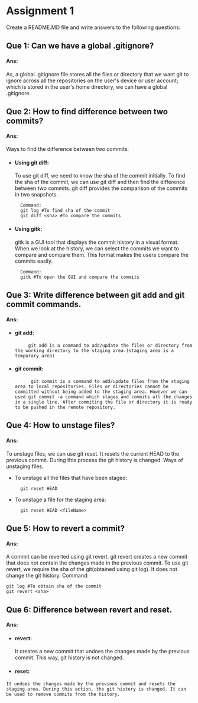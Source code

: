 
# Assignment 1
Create a README.MD file and write answers to the following questions:




## Que 1: Can we have a global .gitignore?
#### Ans: 

As, a global .gitignore file stores all the files or directory that we want git to     ignore across all the repositories on the user's device or user account; which is stored in the user's home directory, we can have a global .gitignore.

## Que 2: How to find difference between two commits? 
#### Ans:

Ways to find the difference between two commits:
- #### Using git diff: 
    To use git diff, we need to know the sha of the commit initially. To find the sha of the commit, we can use git diff and then find the difference between two commits. git diff provides the comparison of the commits in two snapshots.
        
        Command:
        git log #To find sha of the commit
        git diff <sha> #To compare the commits
- #### Using gitk:
     gitk is a GUI tool that displays the commit history in a visual format. When we look at the history, we can select the commits we want to compare and compare them. This format makes the users compare the commits easily. 
        
        Command:
        gitk #To open the GUI and compare the commits 
## Que 3: Write difference between git add and git commit commands.
#### Ans:
 - #### git add:
 
            git add is a command to add/update the files or directory from the working directory to the staging area.(staging area is a temporary area)
- #### git commit:

            git commit is a command to add/update files from the staging area to local repositories. Files or directories cannot be committed without being added to the staging area. However we can used git commit -a command which stages and commits all the changes in a single line. After commiting the file or directory it is ready to be pushed in the remote repository.
## Que 4: How to unstage files?
#### Ans: 
To unstage files, we can use git reset. It resets the current HEAD to the previous commit. During this process the git history is changed.
Ways of unstaging files:
- To unstage all the files that have been staged:

        git reset HEAD
- To unstage a file for the staging area:

        git reset HEAD <fileName> 


## Que 5: How to revert a commit?
#### Ans:

A commit can be reverted using git revert. git revert creates a new commit that does not contain the changes made in the previous commit. To use git revert, we require the sha of the git(obtained using git log). It does not change the git history. 
Command:

    git log #To obtain sha of the commit
    git revert <sha>


## Que 6: Difference between revert and reset.
#### Ans:
 -  #### revert: 
    
    It creates a new commit that undoes the changes made by the previous commit. This way, git history is not changed.
   -  #### reset: 
    
    It undoes the changes made by the previous commit and resets the staging area. During this action, the git history is changed. It can be used to remove commits from the history.
 